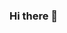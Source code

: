### Hi there 👋

<!--
**Ali100i/Ali100i** is a ✨ _special_ ✨ repository because its `README.md` (this file) appears on your GitHub profile.

Here are some ideas to get you started:

- 🔭 I’m currently working on a web project
- 🌱 I’m currently learning Web Development using React
- 📫 How to reach me: 
Email: ali560i@hotmail.com
-->
